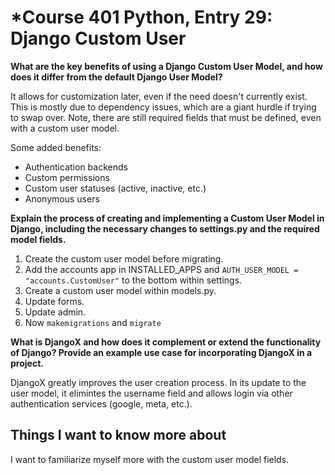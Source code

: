 # *Course 401 Python, Entry 29: Django Custom User

**What are the key benefits of using a Django Custom User Model, and how does it differ from the default Django User Model?**

It allows for customization later, even if the need doesn't currently exist. This is mostly due to dependency issues, which are a giant hurdle if trying to swap over. Note, there are still required fields that must be defined, even with a custom user model. 

Some added benefits:

- Authentication backends
- Custom permissions
- Custom user statuses (active, inactive, etc.)
- Anonymous users

**Explain the process of creating and implementing a Custom User Model in Django, including the necessary changes to settings.py and the required model fields.**

1. Create the custom user model before migrating.
2. Add the accounts app in INSTALLED_APPS and `AUTH_USER_MODEL = "accounts.CustomUser"` to the bottom within settings.
3. Create a custom user model within models.py.
4. Update forms.
5. Update admin.
6. Now `makemigrations` and `migrate`

**What is DjangoX and how does it complement or extend the functionality of Django? Provide an example use case for incorporating DjangoX in a project.**

DjangoX greatly improves the user creation process. In its update to the user model, it elimintes the username field and allows login via other authentication services (google, meta, etc.).

## Things I want to know more about

I want to familiarize myself more with the custom user model fields.
